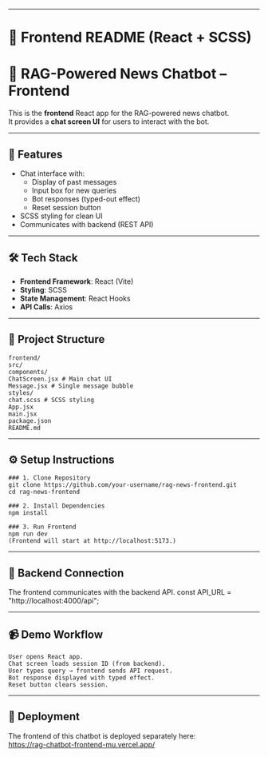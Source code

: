 
---

# 📌 **Frontend README (React + SCSS)**


# 📰 RAG-Powered News Chatbot – Frontend


This is the **frontend** React app for the RAG-powered news chatbot.  
It provides a **chat screen UI** for users to interact with the bot.

---

## 🚀 Features
- Chat interface with:
  - Display of past messages
  - Input box for new queries
  - Bot responses (typed-out effect)
  - Reset session button
- SCSS styling for clean UI
- Communicates with backend (REST API)

---

## 🛠️ Tech Stack
- **Frontend Framework**: React (Vite)
- **Styling**: SCSS
- **State Management**: React Hooks
- **API Calls**: Axios

---

## 📂 Project Structure
```
frontend/
src/
components/
ChatScreen.jsx # Main chat UI
Message.jsx # Single message bubble
styles/
chat.scss # SCSS styling
App.jsx
main.jsx
package.json
README.md
```

---

## ⚙️ Setup Instructions

```
### 1. Clone Repository
git clone https://github.com/your-username/rag-news-frontend.git
cd rag-news-frontend

### 2. Install Dependencies
npm install

### 3. Run Frontend
npm run dev
(Frontend will start at http://localhost:5173.)
```
---

## 🔗 Backend Connection
The frontend communicates with the backend API.
const API_URL = "http://localhost:4000/api";

---

## 📹 Demo Workflow
```
User opens React app.
Chat screen loads session ID (from backend).
User types query → frontend sends API request.
Bot response displayed with typed effect.
Reset button clears session.
```
---

## 🚀 Deployment
The frontend of this chatbot is deployed separately here:  
https://rag-chatbot-frontend-mu.vercel.app/
